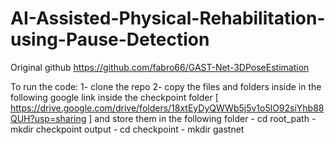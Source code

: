 # AI-Assisted-Physical-Rehabilitation-using-Pause-Detection
Original github https://github.com/fabro66/GAST-Net-3DPoseEstimation

To run the code:
1- clone the repo
2- copy the files and folders inside in the following google link inside the checkpoint folder [ https://drive.google.com/drive/folders/18xtEyDyQWWb5j5v1o5lO92siYhb88QUH?usp=sharing ]
 and store them in the following folder
     - cd root_path
     - mkdir checkpoint output
     - cd checkpoint
     - mkdir gastnet
